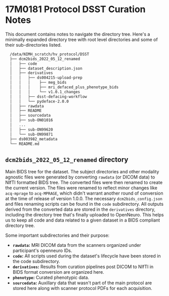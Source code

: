 # 17M0181 Protocol DSST Curation Notes

This document contains notes to navigate the directory tree. Here's a minimally expanded directory tree with root level
directories and some of their sub-directories listed.

```bash
  /data/NIMH_scratch/hv_protocol/DSST
  ├── dcm2bids_2022_05_12_renamed
  │   ├── code
  │   ├── dataset_description.json
  │   ├── derivatives
  │   │   ├── ds004215-upload-prep
  │   │   │    ├── meg_bids
  │   │   │    ├── mri_defaced_plus_phenotype_bids
  │   │   │    └── v1.0.1_changes
  │   │   ├── dsst-defacing-workflow
  │   │   └── pydeface-2.0.0
  │   ├── rawdata
  │   ├── README
  │   ├── sourcedata
  │   ├── sub-ON01016
  │   ...
  │   ├── sub-ON99620
  │   └── sub-ON99871
  ├── ds003982_metadata
  └── README.md
```

## `dcm2bids_2022_05_12_renamed` directory

Main BIDS tree for the dataset. The subject directories and other modality agnostic files were generated by
converting `rawdata` (or DICOM data) to NIfTI formatted BIDS tree. The converted files were then renamed to create the
current version. The files were renamed to reflect minor changes like `acq-mprage` to `acq-MPRAGE`, which didn't warrant
another round of conversion at the time of release of version 1.0.0. The necessary `dcm2bids_config.json` and files
renaming scripts can be found in the `code` subdirectory. All outputs derived from the converted data are stored in
the `derivatives` directory, including the directory tree that's finally uploaded to OpenNeuro. This helps us to keep
all code and data related to a given dataset in a BIDS compliant directory tree.

Some important subdirectories and their purpose:

- **`rawdata`:** MRI DICOM data from the scanners organized under participant's openneuro IDs.
- **`code`:** All scripts used during the dataset's lifecycle have been stored in the code subdirectory.
- **`derivatives`:** Results from curation pipelines post DICOM to NIfTI in BIDS format conversion are organized here.
- **`phenotype`:** Curated phenotypic data.
- **`sourcedata`:** Auxillary data that wasn't part of the main protocol are stored here along with scanner protocol
  PDFs for each acquisition.